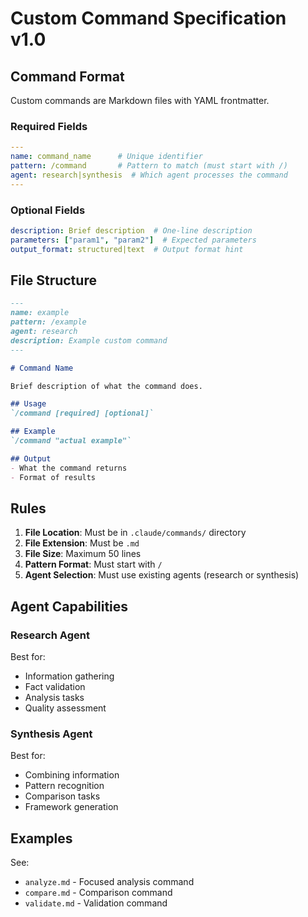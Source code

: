 # Custom Command Specification v1.0

## Command Format

Custom commands are Markdown files with YAML frontmatter.

### Required Fields
```yaml
---
name: command_name      # Unique identifier
pattern: /command       # Pattern to match (must start with /)
agent: research|synthesis  # Which agent processes the command
---
```

### Optional Fields
```yaml
description: Brief description  # One-line description
parameters: ["param1", "param2"]  # Expected parameters
output_format: structured|text  # Output format hint
```

## File Structure
```markdown
---
name: example
pattern: /example
agent: research
description: Example custom command
---

# Command Name

Brief description of what the command does.

## Usage
`/command [required] [optional]`

## Example
`/command "actual example"`

## Output
- What the command returns
- Format of results
```

## Rules

1. **File Location**: Must be in `.claude/commands/` directory
2. **File Extension**: Must be `.md`
3. **File Size**: Maximum 50 lines
4. **Pattern Format**: Must start with `/`
5. **Agent Selection**: Must use existing agents (research or synthesis)

## Agent Capabilities

### Research Agent
Best for:
- Information gathering
- Fact validation
- Analysis tasks
- Quality assessment

### Synthesis Agent
Best for:
- Combining information
- Pattern recognition
- Comparison tasks
- Framework generation

## Examples

See:
- `analyze.md` - Focused analysis command
- `compare.md` - Comparison command
- `validate.md` - Validation command
